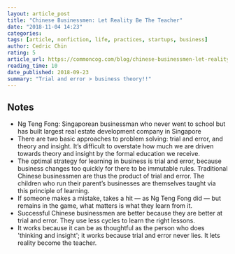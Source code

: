 ```yaml
---
layout: article_post
title: "Chinese Businessmen: Let Reality Be The Teacher"
date: "2018-11-04 14:23"
categories:
tags: [article, nonfiction, life, practices, startups, business]
author: Cedric Chin
rating: 5
article_url: https://commoncog.com/blog/chinese-businessmen-let-reality-be-the-teacher/
reading_time: 10
date_published: 2018-09-23
summary: "Trial and error > business theory!!"
---
```


## Notes

* Ng Teng Fong: Singaporean businessman who never went to school but has built
  largest real estate development company in Singapore
* There are two basic approaches to problem solving: trial and error, and theory
  and insight. It’s difficult to overstate how much we are driven towards theory
  and insight by the formal education we receive.
* The optimal strategy for learning in business is trial and error, because
  business changes too quickly for there to be immutable rules. Traditional
  Chinese businessmen are thus the product of trial and error. The children who
  run their parent’s businesses are themselves taught via this principle of
  learning.
* If someone makes a mistake, takes a hit — as Ng Teng Fong did — but remains in
  the game, what matters is what they learn from it.
* Successful Chinese businessmen are better because they are better at trial and
  error. They use less cycles to learn the right lessons.
* It works because it can be as thoughtful as the person who does 'thinking and
  insight'; it works because trial and error never lies. It lets reality become
  the teacher.
